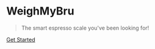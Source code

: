 # WeighMyBru

>The smart espresso scale you've been looking for!

[Get Started](https://www.google.com)

